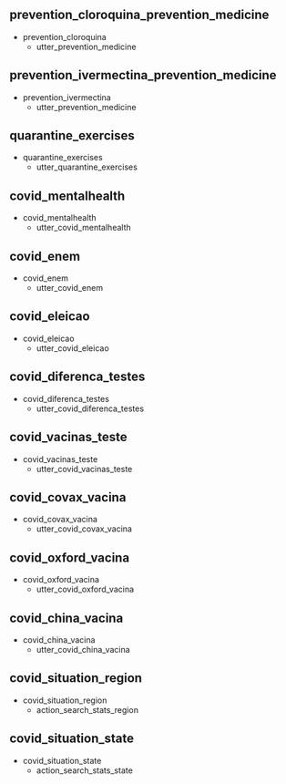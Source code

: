 ## prevention_cloroquina_prevention_medicine
* prevention_cloroquina
  - utter_prevention_medicine

## prevention_ivermectina_prevention_medicine
* prevention_ivermectina
  - utter_prevention_medicine

## quarantine_exercises
* quarantine_exercises
  - utter_quarantine_exercises

## covid_mentalhealth
* covid_mentalhealth
  - utter_covid_mentalhealth

## covid_enem
* covid_enem
  - utter_covid_enem

## covid_eleicao
* covid_eleicao
  - utter_covid_eleicao

## covid_diferenca_testes
* covid_diferenca_testes
  - utter_covid_diferenca_testes

## covid_vacinas_teste
* covid_vacinas_teste
  - utter_covid_vacinas_teste

## covid_covax_vacina
* covid_covax_vacina
  - utter_covid_covax_vacina
  
## covid_oxford_vacina
* covid_oxford_vacina
  - utter_covid_oxford_vacina

## covid_china_vacina
* covid_china_vacina
  - utter_covid_china_vacina

## covid_situation_region
* covid_situation_region
  - action_search_stats_region

## covid_situation_state
* covid_situation_state
  - action_search_stats_state